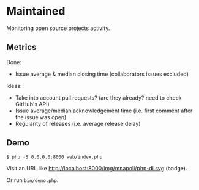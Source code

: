 # Maintained

Monitoring open source projects activity.

## Metrics

Done:

- Issue average & median closing time (collaborators issues excluded)

Ideas:

- Take into account pull requests? (are they already? need to check GitHub's API)
- Issue average/median acknowledgement time (i.e. first comment after the issue was open)
- Regularity of releases (i.e. average release delay)

## Demo

    $ php -S 0.0.0.0:8000 web/index.php

Visit an URL like [http://localhost:8000/img/mnapoli/php-di.svg](http://localhost:8000/img/mnapoli/php-di.svg) (badge).

Or run `bin/demo.php`.
